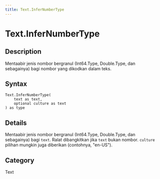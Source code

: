 ```yaml
---
title: Text.InferNumberType
---
```


# Text.InferNumberType


## Description

Mentaabir jenis nombor bergranul (Int64.Type, Double.Type, dan sebagainya) bagi nombor yang dikodkan dalam teks.


## Syntax

```powerquery
Text.InferNumberType(
    text as text,
    optional culture as text
) as type
```


## Details

Mentaabir jenis nombor bergranul (Int64.Type, Double.Type, dan sebagainya) bagi <code>text</code>. Ralat dibangkitkan jika <code>text</code> bukan nombor. <code>culture</code> pilihan mungkin juga diberikan (contohnya, "en-US").



## Category
Text

